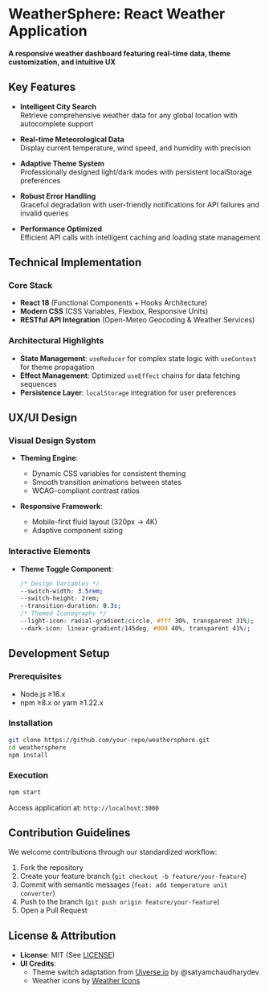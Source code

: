 # WeatherSphere: React Weather Application  

**A responsive weather dashboard featuring real-time data, theme customization, and intuitive UX**  

## Key Features  

- **Intelligent City Search**  
  Retrieve comprehensive weather data for any global location with autocomplete support  

- **Real-time Meteorological Data**  
  Display current temperature, wind speed, and humidity with precision  

- **Adaptive Theme System**  
  Professionally designed light/dark modes with persistent localStorage preferences  

- **Robust Error Handling**  
  Graceful degradation with user-friendly notifications for API failures and invalid queries  

- **Performance Optimized**  
  Efficient API calls with intelligent caching and loading state management  

## Technical Implementation  

### Core Stack  
- **React 18** (Functional Components + Hooks Architecture)  
- **Modern CSS** (CSS Variables, Flexbox, Responsive Units)  
- **RESTful API Integration** (Open-Meteo Geocoding & Weather Services)  

### Architectural Highlights  
- **State Management**: `useReducer` for complex state logic with `useContext` for theme propagation  
- **Effect Management**: Optimized `useEffect` chains for data fetching sequences  
- **Persistence Layer**: `localStorage` integration for user preferences  

## UX/UI Design  

### Visual Design System  
- **Theming Engine**:  
  - Dynamic CSS variables for consistent theming  
  - Smooth transition animations between states  
  - WCAG-compliant contrast ratios  

- **Responsive Framework**:  
  - Mobile-first fluid layout (320px → 4K)  
  - Adaptive component sizing  

### Interactive Elements  
- **Theme Toggle Component**:  
  ```css
  /* Design Variables */
  --switch-width: 3.5rem;
  --switch-height: 2rem;
  --transition-duration: 0.3s;
  /* Themed Iconography */
  --light-icon: radial-gradient(circle, #fff 30%, transparent 31%);
  --dark-icon: linear-gradient(145deg, #000 40%, transparent 41%);
  ```

## Development Setup  

### Prerequisites  
- Node.js ≥16.x  
- npm ≥8.x or yarn ≥1.22.x  

### Installation  
```bash
git clone https://github.com/your-repo/weathersphere.git
cd weathersphere
npm install
```

### Execution  
```bash
npm start
```
Access application at: `http://localhost:3000`  

## Contribution Guidelines  

We welcome contributions through our standardized workflow:  

1. Fork the repository  
2. Create your feature branch (`git checkout -b feature/your-feature`)  
3. Commit with semantic messages (`feat: add temperature unit converter`)  
4. Push to the branch (`git push origin feature/your-feature`)  
5. Open a Pull Request  

## License & Attribution  

- **License**: MIT (See [LICENSE](LICENSE))  
- **UI Credits**:  
  - Theme switch adaptation from [Uiverse.io](https://uiverse.io) by @satyamchaudharydev  
  - Weather icons by [Weather Icons](https://erikflowers.github.io/weather-icons/)  
